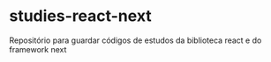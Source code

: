 # studies-react-next
 Repositório para guardar códigos de estudos da biblioteca react e do framework next
